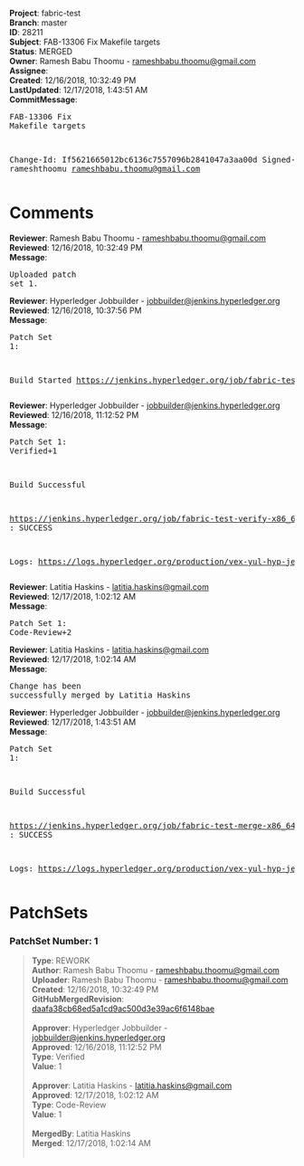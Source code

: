 <strong>Project</strong>: fabric-test<br><strong>Branch</strong>: master<br><strong>ID</strong>: 28211<br><strong>Subject</strong>: FAB-13306 Fix Makefile targets<br><strong>Status</strong>: MERGED<br><strong>Owner</strong>: Ramesh Babu Thoomu - rameshbabu.thoomu@gmail.com<br><strong>Assignee</strong>:<br><strong>Created</strong>: 12/16/2018, 10:32:49 PM<br><strong>LastUpdated</strong>: 12/17/2018, 1:43:51 AM<br><strong>CommitMessage</strong>:<br><pre>FAB-13306 Fix Makefile targets

Change-Id: If5621665012bc6136c7557096b2841047a3aa00d
Signed-off-by: rameshthoomu <rameshbabu.thoomu@gmail.com>
</pre><h1>Comments</h1><strong>Reviewer</strong>: Ramesh Babu Thoomu - rameshbabu.thoomu@gmail.com<br><strong>Reviewed</strong>: 12/16/2018, 10:32:49 PM<br><strong>Message</strong>: <pre>Uploaded patch set 1.</pre><strong>Reviewer</strong>: Hyperledger Jobbuilder - jobbuilder@jenkins.hyperledger.org<br><strong>Reviewed</strong>: 12/16/2018, 10:37:56 PM<br><strong>Message</strong>: <pre>Patch Set 1:

Build Started https://jenkins.hyperledger.org/job/fabric-test-verify-x86_64/2374/</pre><strong>Reviewer</strong>: Hyperledger Jobbuilder - jobbuilder@jenkins.hyperledger.org<br><strong>Reviewed</strong>: 12/16/2018, 11:12:52 PM<br><strong>Message</strong>: <pre>Patch Set 1: Verified+1

Build Successful 

https://jenkins.hyperledger.org/job/fabric-test-verify-x86_64/2374/ : SUCCESS

Logs: https://logs.hyperledger.org/production/vex-yul-hyp-jenkins-3/fabric-test-verify-x86_64/2374</pre><strong>Reviewer</strong>: Latitia Haskins - latitia.haskins@gmail.com<br><strong>Reviewed</strong>: 12/17/2018, 1:02:12 AM<br><strong>Message</strong>: <pre>Patch Set 1: Code-Review+2</pre><strong>Reviewer</strong>: Latitia Haskins - latitia.haskins@gmail.com<br><strong>Reviewed</strong>: 12/17/2018, 1:02:14 AM<br><strong>Message</strong>: <pre>Change has been successfully merged by Latitia Haskins</pre><strong>Reviewer</strong>: Hyperledger Jobbuilder - jobbuilder@jenkins.hyperledger.org<br><strong>Reviewed</strong>: 12/17/2018, 1:43:51 AM<br><strong>Message</strong>: <pre>Patch Set 1:

Build Successful 

https://jenkins.hyperledger.org/job/fabric-test-merge-x86_64/554/ : SUCCESS

Logs: https://logs.hyperledger.org/production/vex-yul-hyp-jenkins-3/fabric-test-merge-x86_64/554</pre><h1>PatchSets</h1><h3>PatchSet Number: 1</h3><blockquote><strong>Type</strong>: REWORK<br><strong>Author</strong>: Ramesh Babu Thoomu - rameshbabu.thoomu@gmail.com<br><strong>Uploader</strong>: Ramesh Babu Thoomu - rameshbabu.thoomu@gmail.com<br><strong>Created</strong>: 12/16/2018, 10:32:49 PM<br><strong>GitHubMergedRevision</strong>: [daafa38cb68ed5a1cd9ac500d3e39ac6f6148bae](https://github.com/hyperledger-gerrit-archive/fabric-test/commit/daafa38cb68ed5a1cd9ac500d3e39ac6f6148bae)<br><br><strong>Approver</strong>: Hyperledger Jobbuilder - jobbuilder@jenkins.hyperledger.org<br><strong>Approved</strong>: 12/16/2018, 11:12:52 PM<br><strong>Type</strong>: Verified<br><strong>Value</strong>: 1<br><br><strong>Approver</strong>: Latitia Haskins - latitia.haskins@gmail.com<br><strong>Approved</strong>: 12/17/2018, 1:02:12 AM<br><strong>Type</strong>: Code-Review<br><strong>Value</strong>: 1<br><br><strong>MergedBy</strong>: Latitia Haskins<br><strong>Merged</strong>: 12/17/2018, 1:02:14 AM<br><br></blockquote>